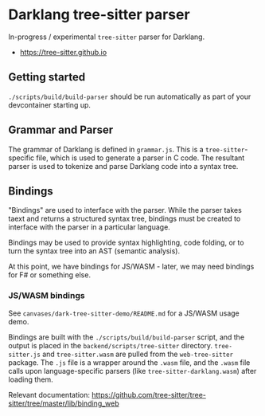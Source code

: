 # Darklang tree-sitter parser

In-progress / experimental `tree-sitter` parser for Darklang.

- https://tree-sitter.github.io

## Getting started

`./scripts/build/build-parser` should be run automatically as part of your devcontainer starting up.

## Grammar and Parser

The grammar of Darklang is defined in `grammar.js`.
This is a `tree-sitter`-specific file, which is used to generate a parser in C code.
The resultant parser is used to tokenize and parse Darklang code into a syntax tree.

## Bindings

"Bindings" are used to interface with the parser. While the parser takes taext and returns a structured syntax tree,
bindings must be created to interface with the parser in a particular language.

Bindings may be used to provide syntax highlighting, code folding, or to turn the syntax tree into an AST (semantic analysis).

At this point, we have bindings for JS/WASM - later, we may need bindings for F# or something else.

### JS/WASM bindings

See `canvases/dark-tree-sitter-demo/README.md` for a JS/WASM usage demo.

Bindings are built with the `./scripts/build/build-parser` script, and the output is
placed in the `backend/scripts/tree-sitter` directory. `tree-sitter.js` and
`tree-sitter.wasm` are pulled from the `web-tree-sitter` package. The `.js` file is
a wrapper around the `.wasm` file, and the `.wasm` file calls upon language-specific
parsers (like `tree-sitter-darklang.wasm`) after loading them.

Relevant documentation: https://github.com/tree-sitter/tree-sitter/tree/master/lib/binding_web

